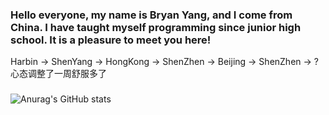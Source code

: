 ### Hello everyone, my name is Bryan Yang, and I come from China. I have taught myself programming since junior high school. It is a pleasure to meet you here!
Harbin -> ShenYang -> HongKong -> ShenZhen -> Beijing -> ShenZhen -> ?
心态调整了一周舒服多了
### 
![Anurag's GitHub stats](https://github-readme-stats.vercel.app/api?username=DaZuiZui&count_private=true)
 

